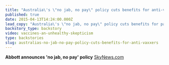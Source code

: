 ```yaml
---
title: "Australia\'s \"no jab, no pay\" policy cuts benefits for anti-vaxxers"
published: true
date: 2015-04-13T14:24:00.000Z
lead_copy: "Australia\'s \"no jab, no pay\" policy cuts benefits for parents who won\'t vaccinate. Watch for some context on the antivaxxer controversy. "
backstory_type: backstory
video: vaccines-an-unhealthy-skepticism
type: backstories
slug: australias-no-jab-no-pay-policy-cuts-benefits-for-anti-vaxxers
---
```


**Abbott announces 'no jab, no pay' policy**
[SkyNews.com](http://www.skynews.com.au/news/top-stories/2015/04/12/no-jabs--no-childcare-rebate-plan.html)

